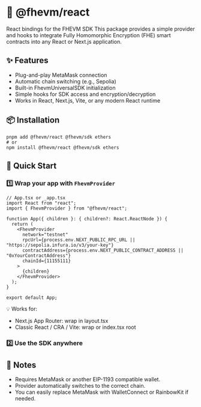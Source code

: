 # 🧩 @fhevm/react

React bindings for the FHEVM SDK
This package provides a simple provider and hooks to integrate Fully Homomorphic Encryption (FHE) smart contracts into any React or Next.js application.

## ✨ Features

- Plug-and-play MetaMask connection
- Automatic chain switching (e.g., Sepolia)
- Built-in FhevmUniversalSDK initialization
- Simple hooks for SDK access and encryption/decryption
- Works in React, Next.js, Vite, or any modern React runtime

## 📦 Installation

```
pnpm add @fhevm/react @fhevm/sdk ethers
# or
npm install @fhevm/react @fhevm/sdk ethers
```

## 🚀 Quick Start

### 1️⃣ Wrap your app with `FhevmProvider`

``` tsx
// App.tsx or _app.tsx
import React from "react";
import { FhevmProvider } from "@fhevm/react";

function App({ children }: { children?: React.ReactNode }) {
  return (
    <FhevmProvider
      network="testnet"
      rpcUrl={process.env.NEXT_PUBLIC_RPC_URL || "https://sepolia.infura.io/v3/your-key"}
      contractAddress={process.env.NEXT_PUBLIC_CONTRACT_ADDRESS || "0xYourContractAddress"}
      chainId={11155111}
    >
      {children}
    </FhevmProvider>
  );
}

export default App;
```

💡 Works for:
- Next.js App Router: wrap <FhevmProvider> in layout.tsx
- Classic React / CRA / Vite: wrap <App /> or index.tsx root

### 2️⃣ Use the SDK anywhere


## 🧠 Notes

- Requires MetaMask or another EIP-1193 compatible wallet.
- Provider automatically switches to the correct chain.
- You can easily replace MetaMask with WalletConnect or RainbowKit if needed.